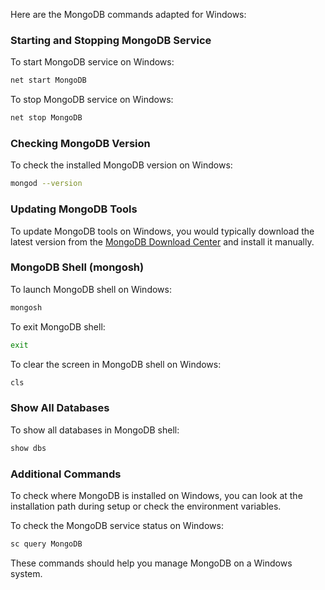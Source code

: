 
Here are the MongoDB commands adapted for Windows:

### Starting and Stopping MongoDB Service

To start MongoDB service on Windows:

```bash
net start MongoDB
```

To stop MongoDB service on Windows:

```bash
net stop MongoDB
```

### Checking MongoDB Version

To check the installed MongoDB version on Windows:

```bash
mongod --version
```

### Updating MongoDB Tools

To update MongoDB tools on Windows, you would typically download the latest version from the [MongoDB Download Center](https://www.mongodb.com/try/download/database-tools) and install it manually.

### MongoDB Shell (mongosh)

To launch MongoDB shell on Windows:

```bash
mongosh
```

To exit MongoDB shell:

```bash
exit
```

To clear the screen in MongoDB shell on Windows:

```bash
cls
```

### Show All Databases

To show all databases in MongoDB shell:

```bash
show dbs
```

### Additional Commands

To check where MongoDB is installed on Windows, you can look at the installation path during setup or check the environment variables.

To check the MongoDB service status on Windows:

```bash
sc query MongoDB
```

These commands should help you manage MongoDB on a Windows system.